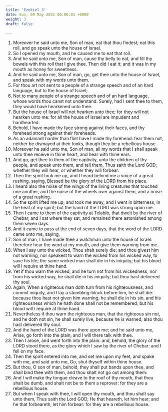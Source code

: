 ```yaml
---
title: 'Ezekiel 3'
date: Sun, 09 May 2021 00:00:01 +0000
weight: 3
draft: false
  
---
```


1. Moreover he said unto me, Son of man, eat that thou findest; eat this roll, and go speak unto the house of Israel.
2. So I opened my mouth, and he caused me to eat that roll.
3. And he said unto me, Son of man, cause thy belly to eat, and fill thy bowels with this roll that I give thee. Then did I eat it; and it was in my mouth as honey for sweetness.
4. And he said unto me, Son of man, go, get thee unto the house of Israel, and speak with my words unto them.
5. For thou art not sent to a people of a strange speech and of an hard language, but to the house of Israel;
6. Not to many people of a strange speech and of an hard language, whose words thou canst not understand. Surely, had I sent thee to them, they would have hearkened unto thee.
7. But the house of Israel will not hearken unto thee; for they will not hearken unto me: for all the house of Israel are impudent and hardhearted.
8. Behold, I have made thy face strong against their faces, and thy forehead strong against their foreheads.
9. As an adamant harder than flint have I made thy forehead: fear them not, neither be dismayed at their looks, though they be a rebellious house.
10. Moreover he said unto me, Son of man, all my words that I shall speak unto thee receive in thine heart, and hear with thine ears.
11. And go, get thee to them of the captivity, unto the children of thy people, and speak unto them, and tell them, Thus saith the Lord GOD; whether they will hear, or whether they will forbear.
12. Then the spirit took me up, and I heard behind me a voice of a great rushing, saying, Blessed be the glory of the LORD from his place.
13. I heard also the noise of the wings of the living creatures that touched one another, and the noise of the wheels over against them, and a noise of a great rushing.
14. So the spirit lifted me up, and took me away, and I went in bitterness, in the heat of my spirit; but the hand of the LORD was strong upon me.
15. Then I came to them of the captivity at Telabib, that dwelt by the river of Chebar, and I sat where they sat, and remained there astonished among them seven days.
16. And it came to pass at the end of seven days, that the word of the LORD came unto me, saying,
17. Son of man, I have made thee a watchman unto the house of Israel: therefore hear the word at my mouth, and give them warning from me.
18. When I say unto the wicked, Thou shalt surely die; and thou givest him not warning, nor speakest to warn the wicked from his wicked way, to save his life; the same wicked man shall die in his iniquity; but his blood will I require at thine hand.
19. Yet if thou warn the wicked, and he turn not from his wickedness, nor from his wicked way, he shall die in his iniquity; but thou hast delivered thy soul.
20. Again, When a righteous man doth turn from his righteousness, and commit iniquity, and I lay a stumbling-block before him, he shall die: because thou hast not given him warning, he shall die in his sin, and his righteousness which he hath done shall not be remembered; but his blood will I require at thine hand.
21. Nevertheless if thou warn the righteous man, that the righteous sin not, and he doth not sin, he shall surely live, because he is warned; also thou hast delivered thy soul.
22. And the hand of the LORD was there upon me; and he said unto me, Arise, go forth into the plain, and I will there talk with thee.
23. Then I arose, and went forth into the plain: and, behold, the glory of the LORD stood there, as the glory which I saw by the river of Chebar: and I fell on my face.
24. Then the spirit entered into me, and set me upon my feet, and spake with me, and said unto me, Go, shut thyself within thine house.
25. But thou, O son of man, behold, they shall put bands upon thee, and shall bind thee with them, and thou shalt not go out among them:
26. And I will make thy tongue cleave to the roof of thy mouth, that thou shalt be dumb, and shalt not be to them a reprover: for they are a rebellious house.
27. But when I speak with thee, I will open thy mouth, and thou shalt say unto them, Thus saith the Lord GOD; He that heareth, let him hear; and he that forbeareth, let him forbear: for they are a rebellious house.
